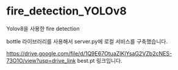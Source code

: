 # fire_detection_YOLOv8

Yolov8을 사용한 fire detection

bottle 라이브러리를 사용해서 server.py에 로컬 서비스를 구축했습니다.

https://drive.google.com/file/d/1Q9E67OtuaZIKlYsaG2VZb2cNES-73O1O/view?usp=drive_link
best.pt 링크입니다.
